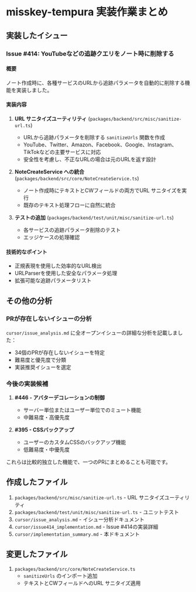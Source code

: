 # misskey-tempura 実装作業まとめ

## 実装したイシュー

### Issue #414: YouTubeなどの追跡クエリをノート時に削除する

#### 概要
ノート作成時に、各種サービスのURLから追跡パラメータを自動的に削除する機能を実装しました。

#### 実装内容
1. **URL サニタイズユーティリティ** (`packages/backend/src/misc/sanitize-url.ts`)
   - URLから追跡パラメータを削除する `sanitizeUrls` 関数を作成
   - YouTube、Twitter、Amazon、Facebook、Google、Instagram、TikTokなどの主要サービスに対応
   - 安全性を考慮し、不正なURLの場合は元のURLを返す設計

2. **NoteCreateService への統合** (`packages/backend/src/core/NoteCreateService.ts`)
   - ノート作成時にテキストとCWフィールドの両方でURL サニタイズを実行
   - 既存のテキスト処理フローに自然に統合

3. **テストの追加** (`packages/backend/test/unit/misc/sanitize-url.ts`)
   - 各サービスの追跡パラメータ削除のテスト
   - エッジケースの処理確認

#### 技術的なポイント
- 正規表現を使用した効率的なURL検出
- URLParserを使用した安全なパラメータ処理
- 拡張可能な追跡パラメータリスト

## その他の分析

### PRが存在しないイシューの分析
`cursor/issue_analysis.md` に全オープンイシューの詳細な分析を記載しました：
- 34個のPRが存在しないイシューを特定
- 難易度と優先度で分類
- 実装推奨イシューを選定

### 今後の実装候補

1. **#446 - アバターデコレーションの制御**
   - サーバー単位またはユーザー単位でのミュート機能
   - 中難易度・高優先度

2. **#395 - CSSバックアップ**
   - ユーザーのカスタムCSSのバックアップ機能
   - 低難易度・中優先度

これらは比較的独立した機能で、一つのPRにまとめることも可能です。

## 作成したファイル

1. `packages/backend/src/misc/sanitize-url.ts` - URL サニタイズユーティリティ
2. `packages/backend/test/unit/misc/sanitize-url.ts` - ユニットテスト
3. `cursor/issue_analysis.md` - イシュー分析ドキュメント
4. `cursor/issue414_implementation.md` - Issue #414の実装詳細
5. `cursor/implementation_summary.md` - 本ドキュメント

## 変更したファイル

1. `packages/backend/src/core/NoteCreateService.ts`
   - `sanitizeUrls` のインポート追加
   - テキストとCWフィールドへのURL サニタイズ適用